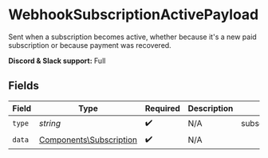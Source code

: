 # WebhookSubscriptionActivePayload

Sent when a subscription becomes active,
whether because it's a new paid subscription or because payment was recovered.

**Discord & Slack support:** Full


## Fields

| Field                                                              | Type                                                               | Required                                                           | Description                                                        | Example                                                            |
| ------------------------------------------------------------------ | ------------------------------------------------------------------ | ------------------------------------------------------------------ | ------------------------------------------------------------------ | ------------------------------------------------------------------ |
| `type`                                                             | *string*                                                           | :heavy_check_mark:                                                 | N/A                                                                | subscription.active                                                |
| `data`                                                             | [Components\Subscription](../../Models/Components/Subscription.md) | :heavy_check_mark:                                                 | N/A                                                                |                                                                    |